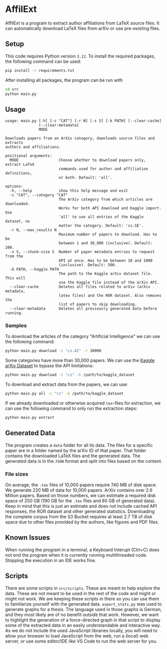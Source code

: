 # AffilExt

AffilExt is a program to extract author affiliations from LaTeX source files. It can automatically download LaTeX files 
from arXiv or use pre-existing files.

## Setup
This code requires Python version `3.12`. To install the required packages, the following command can be used:
```sh
pip install -r requirements.txt
``` 
After installing all packages, the program can be run with 
```sh
cd src
python main.py
```

## Usage
```
usage: main.py [-h] [-c "CAT"] [-r N] [-s S] [-k PATH] [--clear-cache]
               [--clear-metadata]
               MODE

Downloads papers from an ArXiv category, downloads source files and extracts
authors and affiliations.

positional arguments:
  MODE                  Choose whether to download papers only, extract LaTeX
                        commands used for author and affiliation definitions,
                        or both. Default: 'all'.

options:
  -h, --help            show this help message and exit
  -c "CAT", --category "CAT"
                        The ArXiv category from which articles are downloaded.
                        Works for both API download and Kaggle import. Use
                        'all' to use all entries of the Kaggle dataset, no
                        matter the category. Default: 'cs.SE'.
  -r N, --max_results N
                        Maximum number of papers to download. Has to be
                        between 1 and 30_000 (inclusive). Default: 200.
  -s S, --chunk-size S  Number of paper metadata entries to request from the
                        API at once. Has to be between 10 and 1000
                        (inclusive). Default: 500.
  -k PATH, --kaggle PATH
                        The path to the Kaggle arXiv dataset file. This will
                        use the Kaggle file instead of the arXiv API.
  --clear-cache         Deletes all files related to arXiv (arXiv metadata,
                        latex files) and the ROR dataset. Also removes the
                        list of papers to skip downloading.
  --clear-metadata      Deletes all previously generated data before running.
```

### Samples
To download the articles of the category "Artificial Intelligence" we can use the following command:
```sh
python main.py download -c "cs.AI" -r 30000
```
Some categories have more than 30,000 papers. We can use the 
[Kaggle arXiv Dataset](https://www.kaggle.com/datasets/Cornell-University/arxiv)
to bypass the API limitations:
```sh
python main.py download -c "cs" -k /path/to/kaggle_dataset
```
To download and extract data from the papers, we can use:
```sh
python main.py all -c "cs" -k /path/to/kaggle_dataset
```
If we already downloaded or otherwise acquired `tex`-files for extraction, we can use the following command
to only run the extraction steps:
```sh
python main.py extract
```

## Generated Data
The program creates a `data` folder for all its data. The files for a specific paper are in a folder 
named by the arXiv ID of that paper. That folder contains the downloaded LaTeX files and the generated data.
The generated data is in the `JSON` format and split into files based on the content.

### File sizes
On average, the `.tex` files of 10,000 papers require 740 MB of disk space. We generate 220 MB of data for 10,000 
papers. ArXiv contains over 2.6 Million papers. Based on those numbers, we can estimate a required disk space of 250 GB
(190 GB for the `.tex` files and 60 GB of generated data). Keep in mind that this is just an estimate and does not 
include cached API responses, the ROR dataset and other generated statistics. Downloading the complete corpus from the
S3 Bucket requires at least 2.7 TB of disk space due to other files provided by the authors, like figures and PDF files.

## Known Issues
When running the program in a terminal, a Keyboard Interupt (Ctrl+C) does not end the program when it is currently
running multithreaded code. Stopping the execution in an IDE works fine.

## Scripts
There are some scripts in `src/scripts`. These are meant to help explore the data. These are not meant to be used in 
the rest of the code and might or might not work. We are keeping these scripts in there so you can use them to 
familiarize yourself with the generated data. `export_stats.py` was used to generate graphs for a thesis. The language 
used in those graphs is German, and they most likely are of no benefit outside that work. However, we want to 
highlight the generation of a force-directed graph in that script to display some of the extracted data in an easily 
understandable and interactive way. As we do not include the used JavaScript libraries locally, you will need to allow 
your browser to load JavaScript from the web, run a (local) web server, or use some editor/IDE like VS Code to run the 
web server for you.
